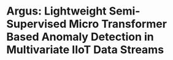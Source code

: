 # Argus: Lightweight Semi-Supervised Micro Transformer Based Anomaly Detection in Multivariate IIoT Data Streams

